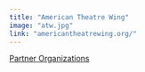 ```yaml
---
title: "American Theatre Wing"
image: "atw.jpg"
link: "americantheatrewing.org/"
---
```


[Partner Organizations](/affiliated-artists/partner-organizations)